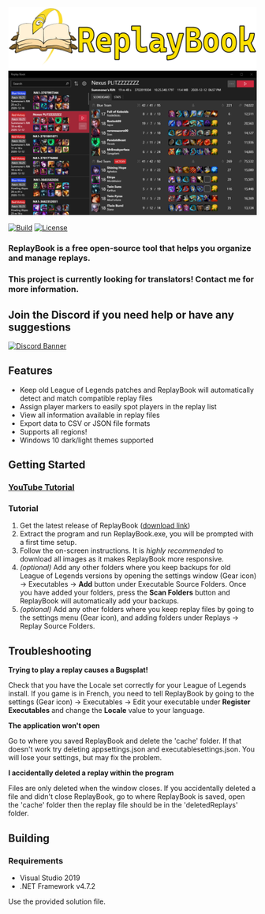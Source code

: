 ![Banner](.github/logo/banner_rev2_fullsize.png "ReplayBook Banner")
![DarkMode](.github/screenshots/overview_dark.png "Screenshot")

[![Build](https://img.shields.io/github/workflow/status/fraxiinus/ReplayBook/Build?style=flat-square)](https://github.com/fraxiinus/ReplayBook/actions?query=workflow%3ABuild)
[![License](https://img.shields.io/github/license/fraxiinus/ReplayBook?style=flat-square)](https://github.com/fraxiinus/ReplayBook/blob/master/LICENSE)
### ReplayBook is a free open-source tool that helps you organize and manage replays.

### This project is currently looking for translators! Contact me for more information.

## Join the Discord if you need help or have any suggestions

[![Discord Banner](https://discordapp.com/api/guilds/606263917211156501/widget.png?style=banner2)](https://discord.gg/c33Rc5J)


## Features
* Keep old League of Legends patches and ReplayBook will automatically detect and match compatible replay files
* Assign player markers to easily spot players in the replay list
* View all information available in replay files
* Export data to CSV or JSON file formats
* Supports all regions!
* Windows 10 dark/light themes supported

## Getting Started
### [YouTube Tutorial](https://youtu.be/mOpoyZuVyzs)
### Tutorial
1. Get the latest release of ReplayBook ([download link](https://github.com/fraxiinus/ReplayBook/releases))
2. Extract the program and run ReplayBook.exe, you will be prompted with a first time setup.
3. Follow the on-screen instructions. It is *highly recommended* to download all images as it makes ReplayBook more responsive.
5. *(optional)* Add any other folders where you keep backups for old League of Legends versions by opening the settings window (Gear icon) -> Executables -> **Add** button under Executable Source Folders. Once you have added your folders, press the **Scan Folders** button and ReplayBook will automatically add your backups.
6. *(optional)* Add any other folders where you keep replay files by going to the settings menu (Gear icon), and adding folders under Replays -> Replay Source Folders.

## Troubleshooting
**Trying to play a replay causes a Bugsplat!**

Check that you have the Locale set correctly for your League of Legends install. If you game is in French, you need to tell ReplayBook by going to the settings (Gear icon) -> Executables -> Edit your executable under **Register Executables** and change the **Locale** value to your language.

**The application won't open**

Go to where you saved ReplayBook and delete the 'cache' folder. If that doesn't work try deleting appsettings.json and executablesettings.json. You will lose your settings, but may fix the problem.

**I accidentally deleted a replay within the program**

Files are only deleted when the window closes. If you accidentally deleted a file and didn't close ReplayBook, go to where ReplayBook is saved, open the 'cache' folder then the replay file should be in the 'deletedReplays' folder.

## Building
### Requirements
* Visual Studio 2019
* .NET Framework v4.7.2

Use the provided solution file.
